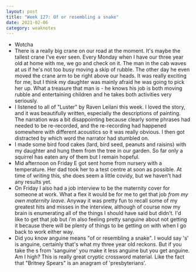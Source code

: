 ```yaml
---
layout: post
title: "Week 127: Of or resembling a snake"
date: 2021-02-06
category: weaknotes
---
```

* Wotcha
* There is a really big crane on our road at the moment. It's maybe the tallest crane I've ever seen. Every Monday when I have our three year old at home with me, we go and check on it. The man in the cab waves at us if he's not too busy moving a skip of rubble. The other day he even moved the crane arm to be right above our heads. It was really exciting for me, but I think my daughter was mainly afraid he was going to pick her up. What a treasure that man is - he knows his job is both moving rubble and entertaining children and he takes both activities very seriously.
* I listened to all of "Luster" by Raven Leilani this week. I loved the story, and it was beautifully written, especially the descriptions of painting. The narration was a bit disappointing because clearly some phrases had needed to be re-recorded, and the re-recording had happened somewhere with different acoustics so it was really obvious. I then got distracted by which word the narrator had stumbled on.
* I made some bird food cakes (lard, bird seed, peanuts and raisins) with my daughter and hung them from the tree in our garden. So far only a squirrel has eaten any of them but I remain hopeful.
* Mid afternoon on Friday E got sent home from nursery with a temperature. Her dad took her to a test centre at soon as possible. At time of writing this, she does seem a little covidy, but we haven't had any results yet.
* On Friday I also had a job interview to be the maternity cover for someone at work. What a flex it would be for me to get that job _from my own maternity leave_. Anyway it was pretty fun to recall some of my greatest hits and misses in the interview, although of course now my brain is enumerating all of the things I should have said but didn't. I'd like to get that job but i'm also feeling pretty sanguine about not getting it because there will be plenty of things to be getting on with when I go back to work either way.
* Did you know anguine means "of or resembling a snake". I would say 's' is anguine, certainly that's what my three year old reckons. But if you take the s from 'sanguine' you make it less anguine but you get anguine. Am I high? This is really great cryptic crossword material. Like the fact that "Britney Spears" is an anagram of 'presbyterians'.
